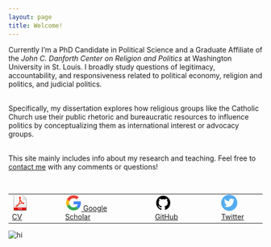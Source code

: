 ```yaml
---
layout: page
title: Welcome!
---
```


<div class="container">
	<div class="row-fluid">
		<div class="span6">
	
Currently I’m a PhD Candidate in Political Science and a Graduate Affiliate of the <i>John C. Danforth Center on Religion and Politics</i> at Washington University in St. Louis. I broadly study questions of legitimacy, accountability, and responsiveness related to political economy, religion and politics, and judicial politics.<br/><br/>

Specifically, my dissertation explores how religious groups like the Catholic Church use their public rhetoric and bureaucratic resources to influence politics by conceptualizing them as international interest or advocacy groups. <br/><br/>

This site mainly includes info about my research and teaching. Feel free to <a href="https://zieglerjef.github.io/pages/about.html">contact me</a> with any comments or questions!<br/><br/>

<table align="left">
  <tr><td><a href="https://drive.google.com/open?id=1tBMW3yqCl2WfRwRRfyTYkDypJOkOb961"> <img src="pages/icons32/pdf-icon.png" alt="hi" class="inline"/>
 CV</a></td>
	  <td></td>	  <td></td>  <td></td>
	<td><a href="https://scholar.google.com/citations?user=PE2j3DcAAAAJ&hl=sv)"> <img src="pages/icons32/google-icon.png" alt="hi" class="inline"/> Google Scholar</a></td>
	  <td></td>	  <td></td>  <td></td>
	<td><a href="https://github.com/zieglerjef"> <img src="pages/icons32/github-icon.png" alt="hi" class="inline"/> GitHub</a></td>
	  <td></td>	  <td></td>  <td></td>
	<td><a href="https://twitter.com/jeffreymziegler"> <img src="pages/icons32/twitter-icon.png" alt="hi" class="inline"/> Twitter</a></td></tr>
</table>

</div>

<div class="span4">
		<img src="../assets/pics/Jeff_Ziegler.jpg" alt="hi" class="inline"/>
     		</div>
	</div>
</div>
